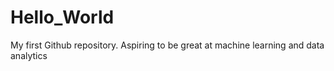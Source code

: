 # Hello_World
My first Github repository.
Aspiring to be great at machine learning and data analytics
